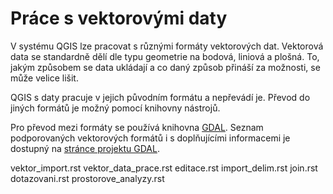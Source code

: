 # Práce s vektorovými daty

V systému QGIS lze pracovat s různými formáty vektorových dat. Vektorová
data se standardně dělí dle typu geometrie na bodová, liniová a plošná.
To, jakým způsobem se data ukládají a co daný způsob přináší za
možnosti, se může velice lišit.

QGIS s daty pracuje v jejich původním formátu a nepřevádí je. Převod do
jiných formátů je možný pomocí knihovny nástrojů.

Pro převod mezi formáty se používá knihovna [GDAL](http://gdal.org/).
Seznam podporovaných vektorových formátů i s doplňujícími informacemi je
dostupný na [stránce projektu GDAL](http://gdal.org/ogr_formats.html).

<div class="toctree" maxdepth="2">

vektor_import.rst vektor_data_prace.rst editace.rst import_delim.rst
join.rst dotazovani.rst prostorove_analyzy.rst

</div>
